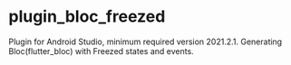 # plugin_bloc_freezed
Plugin for Android Studio, minimum required version 2021.2.1. Generating Bloc(flutter_bloc) with Freezed states and events.
